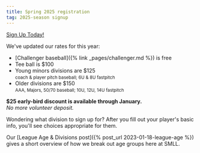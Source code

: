 ```yaml
---
title: Spring 2025 registration
tag: 2025-season signup
---
```


<a href="https://www.sierramountainll.com/Default.aspx?tabid=890579"
   class="align-right half-width btn btn--success btn--light-outline btn--large"
   target="_blank">
Sign Up Today!
</a>

We've updated our rates for this year:

- [Challenger baseball]({% link _pages/challenger.md %}) is free<br />
- Tee ball is $100<br />
- Young minors divisions are $125<br />
  <small>coach & player pitch baseball; 6U & 8U fastpitch</small><br />
- Older divisions are $150<br />
  <small>AAA, Majors, 50/70 baseball; 10U, 12U, 14U fastpitch</small><br />

**$25 early-bird discount is available through January.**<br />
_No more volunteer deposit._<br />

Wondering what division to sign up for? After you fill out your player's basic info, you'll see choices
appropriate for them.

Our [League Age &amp; Divisions post]({% post_url 2023-01-18-league-age %}) gives a short overview
of how we break out age groups here at SMLL.
